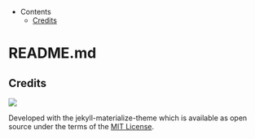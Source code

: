 - Contents
	- [Credits](#user-content-credits)

# README.md


## Credits

![](https://ooo.0o0.ooo/2017/03/15/58c9345cdcfdf.png)

Developed with the jekyll-materialize-theme which is available as open source under the terms of the [MIT License](https://opensource.org/licenses/MIT).